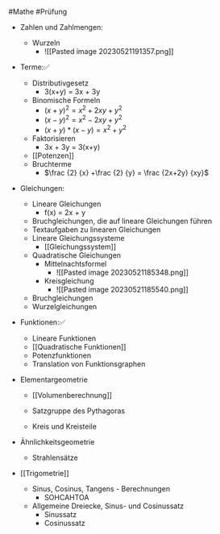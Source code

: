 #Mathe #Prüfung 

-   Zahlen und Zahlmengen:

	-   Wurzeln
		- ![[Pasted image 20230521191357.png]]

-   Terme:✅

	-   Distributivgesetz
		- 3(x+y) = 3x + 3y
	-   Binomische Formeln
		- $(x+y)^2=x^2+2xy+y^2$
		- $(x-y)^2=x^2-2xy+y^2$
		- $(x+y) * (x-y)=x^2+y^2$
	-   Faktorisieren
		- 3x + 3y = 3(x+y)
	-   [[Potenzen]]
	-   Bruchterme
		- $\frac {2} {x} +\frac {2} {y} = \frac {2x+2y} {xy}$

-   Gleichungen:

	-   Lineare Gleichungen
		- f(x) = 2x + y
	-   Bruchgleichungen, die auf lineare Gleichungen führen
	-   Textaufgaben zu linearen Gleichungen
	-   Lineare Gleichungssysteme
		- [[Gleichungssystem]]
	-   Quadratische Gleichungen
		- Mittelnachtsformel
			- ![[Pasted image 20230521185348.png]]
		- Kreisgleichung
			- ![[Pasted image 20230521185540.png]]
	-   Bruchgleichungen
	-   Wurzelgleichungen

-   Funktionen:✅

	-   Lineare Funktionen
	-   [[Quadratische Funktionen]]
	-   Potenzfunktionen
	-   Translation von Funktionsgraphen

-   Elementargeometrie
	- [[Volumenberechnung]]

	-   Satzgruppe des Pythagoras
	-   Kreis und Kreisteile

-   Ähnlichkeitsgeometrie

	-   Strahlensätze

-   [[Trigometrie]]

	-   Sinus, Cosinus, Tangens - Berechnungen
		- SOHCAHTOA
	-   Allgemeine Dreiecke, Sinus- und Cosinussatz
		- Sinussatz
		- Cosinussatz